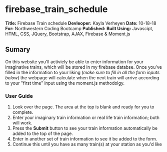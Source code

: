 # firebase_train_schedule
**Title:** Firebase Train schedule 
**Devleoper:** Kayla Verheyen 
**Date:** 10-18-18
**For:** Northwestern Coding Bootcamp
**Published:** 
**Built Using:** Javascipt, HTML, CSS, JQuery, Bootstrap, AJAX, Firebase & Moment.js

## Sumary ##
On this website you'll activiely be able to enter information for your imaginative trains, which will be stored in my firebase databse. Once you've filled in the information to your liking (*make sure to fill in all the form inputs below*) the webpage will calculate when the next train will arrive according to your "first time" input using the moment.js methodolgy. 

### User Guide ### 
1. Look over the page. The area at the top is blank and ready for you to complete. 
2. Enter your imaginary train information or real life train information; both will work. 
3. Press the **Submit** button to see your train information automatically be added to the top of the page. 
4. Enter in another set of train information to see it be added to the form. 
5. Continue this until you have as many train(s) at your station as you'd like

